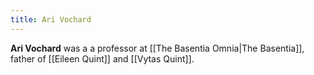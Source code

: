 ```yaml
---
title: Ari Vochard
---
```


**Ari Vochard** was a a professor at [[The Basentia Omnia|The Basentia]], father of [[Eileen Quint]] and [[Vytas Quint]].